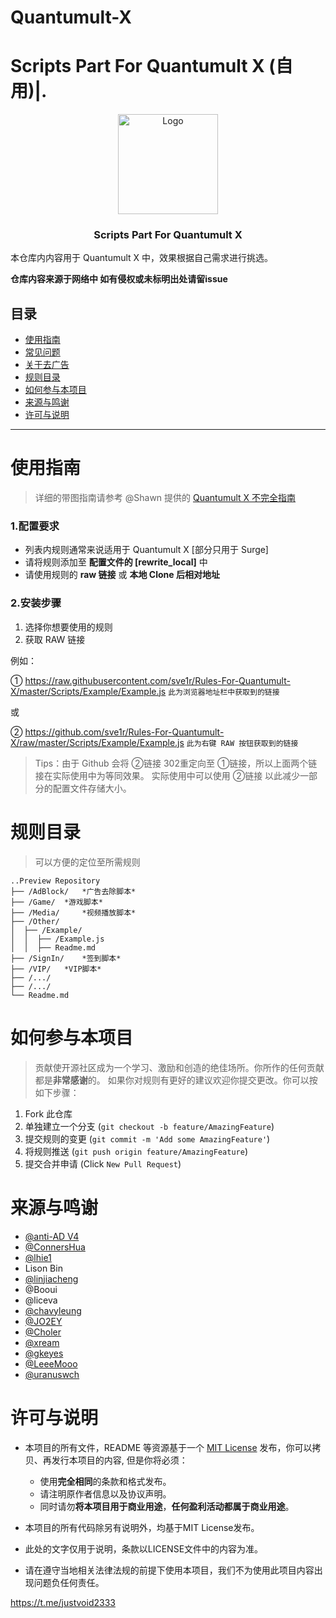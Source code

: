 # Quantumult-X


# Scripts Part For Quantumult X (自用)|.




<p align="center">
  <a href="https://github.com/sve1r/Rules-For-Quantumult-X/">
    <img src="../images/logo.png" alt="Logo" width="160" height="160">
  </a>

  <h3 align="center">Scripts Part For Quantumult X</h3>

  本仓库内内容用于 Quantumult X 中，效果根据自己需求进行挑选。

  **仓库内容来源于网络中 如有侵权或未标明出处请留issue**
</p>


## 目录
- [使用指南](#1️⃣使用指南)
- [常见问题](#2️⃣常见问题)
- [关于去广告](#3️⃣关于去广告)
- [规则目录](#4️⃣规则目录)
- [如何参与本项目](#5️⃣如何参与本项目)
- [来源与鸣谢](#6️⃣来源与鸣谢)
- [许可与说明](#7️⃣许可与说明)
-----


# **使用指南**
>详细的带图指南请参考 @Shawn 提供的 [Quantumult X 不完全指南](https://www.notion.so/Quantumult-X-1d32ddc6e61c4892ad2ec5ea47f00917#bb2dce7c01114955bbdbbd222f2a5fcf)
### 1.配置要求
 - 列表内规则通常来说适用于 Quantumult X [部分只用于 Surge]
 - 请将规则添加至 **配置文件的 [rewrite_local]** 中
 - 请使用规则的 **raw 链接** 或 **本地 Clone 后相对地址**

### 2.安装步骤

1. 选择你想要使用的规则
2. 获取 RAW 链接
 
例如：

① https://raw.githubusercontent.com/sve1r/Rules-For-Quantumult-X/master/Scripts/Example/Example.js `此为浏览器地址栏中获取到的链接`

或

② https://github.com/sve1r/Rules-For-Quantumult-X/raw/master/Scripts/Example/Example.js `此为右键 RAW 按钮获取到的链接`

>Tips：由于 Github 会将 ②链接 302重定向至 ①链接，所以上面两个链接在实际使用中为等同效果。
实际使用中可以使用 ②链接 以此减少一部分的配置文件存储大小。

# **规则目录**
>可以方便的定位至所需规则

```
..Preview Repository
├── /AdBlock/   *广告去除脚本*
├── /Game/  *游戏脚本*
├── /Media/     *视频播放脚本*
├── /Other/
│  ├── /Example/
│  │  ├── /Example.js
│  │  ├── Readme.md
├── /SignIn/    *签到脚本*
├── /VIP/   *VIP脚本*
├── /.../
├── /.../
└── Readme.md
```

# **如何参与本项目**

>贡献使开源社区成为一个学习、激励和创造的绝佳场所。你所作的任何贡献都是**非常感谢**的。
如果你对规则有更好的建议欢迎你提交更改。你可以按如下步骤：

1. Fork 此仓库
2. 单独建立一个分支 (`git checkout -b feature/AmazingFeature`)
3. 提交规则的变更 (`git commit -m 'Add some AmazingFeature'`)
4. 将规则推送 (`git push origin feature/AmazingFeature`)
5. 提交合并申请 (Click `New Pull Request`)



# **来源与鸣谢**
- [@anti-AD V4](https://github.com/privacy-protection-tools/anti-AD)
- [@ConnersHua](https://github.com/ConnersHua)
- [@lhie1](https://github.com/lhie1)
- Lison Bin
- [@linjiacheng](https://github.com/linjiacheng)
- @Booui
- @liceva
- [@chavyleung](https://github.com/chavyleung/scripts)
- [@JO2EY](https://github.com/JO2EY) 
- [@Choler](https://github.com/Choler)
- [@xream](https://github.com/xream)
- [@gkeyes](https://github.com/gkeyes)
- [@LeeeMooo](https://github.com/LeeeMooo)
- [@uranuswch](https://github.com/uranuswch)

# **许可与说明**

- 本项目的所有文件，README 等资源基于一个 [MIT License](LICENSE) 发布，你可以拷贝、再发行本项目的内容, 但是你将必须：
  - 使用**完全相同**的条款和格式发布。
  - 请注明原作者信息以及协议声明。
  - 同时请勿**将本项目用于商业用途**，**任何盈利活动都属于商业用途**。
  

- 本项目的所有代码除另有说明外，均基于MIT License发布。

- 此处的文字仅用于说明，条款以LICENSE文件中的内容为准。

- 请在遵守当地相关法律法规的前提下使用本项目，我们不为使用此项目内容出现问题负任何责任。




https://t.me/justvoid2333

